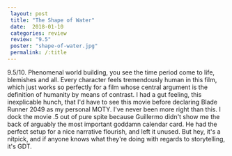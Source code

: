 ```yaml
---
 layout: post
 title: "The Shape of Water"
 date:  2018-01-10
 categories: review
 review: "9.5"
 poster: "shape-of-water.jpg"
 permalink: /:title
---
```



9.5/10. Phenomenal world building, you see the time period come to life, blemishes and all. Every character feels tremendously human in this film, which just works so perfectly for a film whose central argument is the definition of humanity by means of contrast. I had a gut feeling, this inexplicable hunch, that I'd have to see this movie before declaring Blade Runner 2049 as my personal MOTY. I've never been more right than this. I dock the movie .5 out of pure spite because Guillermo didn't show me the back of arguably the most important goddamn calendar card. He had the perfect setup for a nice narrative flourish, and left it unused. But hey, it's a nitpick, and if anyone knows what they're doing with regards to storytelling, it's GDT. 